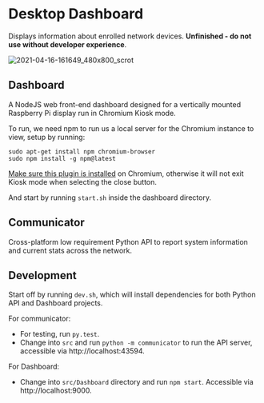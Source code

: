 # Desktop Dashboard
Displays information about enrolled network devices. **Unfinished - do not use without developer experience**.

![2021-04-16-161649_480x800_scrot](https://user-images.githubusercontent.com/11209477/115046438-5962d400-9ecf-11eb-88ef-f7982495bb94.png)

## Dashboard
A NodeJS web front-end dashboard designed for a vertically mounted Raspberry Pi display run in Chromium Kiosk mode.

To run, we need npm to run us a local server for the Chromium instance to view, setup by running:

```
sudo apt-get install npm chromium-browser
sudo npm install -g npm@latest
```
[Make sure this plugin is installed][kioskexit] on Chromium, otherwise it will not exit Kiosk mode when selecting the close button.

And start by running `start.sh` inside the dashboard directory.

## Communicator
Cross-platform low requirement Python API to report system information and current stats across the network.

## Development
Start off by running `dev.sh`, which will install dependencies for both Python API and Dashboard projects.

For communicator:
* For testing, run `py.test`.
* Change into `src` and run `python -m communicator` to run the API server, accessible via http://localhost:43594.

For Dashboard:
* Change into `src/Dashboard` directory and run `npm start`. Accessible via http://localhost:9000.

[kioskexit]: https://chrome.google.com/webstore/detail/exit-kiosk/oickijkfojmeggjbbhajnpjapbkippen
